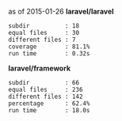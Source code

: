 as of 2015-01-26
**laravel/laravel**
```
subdir          : 18
equal files     : 30
different files : 7
coverage        : 81.1%
run time        : 0.32s
```
**laravel/framework**
```
subdir          : 66
equal files     : 236
different files : 142
percentage      : 62.4%
run time        : 18.0s
```